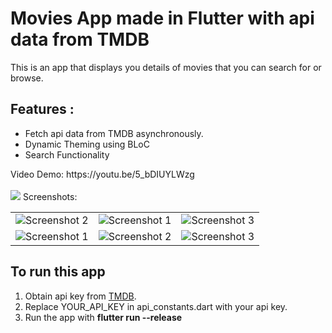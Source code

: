 # Movies App made in Flutter with api data from TMDB 
 This is an app that displays you details of movies that you can search for or browse.<br>
## Features :
<ul>
<li>Fetch api data from TMDB asynchronously.</li>
<li>Dynamic Theming using BLoC</li>
<li>Search Functionality</li>

</ul>
Video Demo: https://youtu.be/5_bDIUYLWzg <br><br>
<a href ="https://play.google.com/store/apps/details?id=com.bimsina.movies"><img src ="https://play.google.com/intl/en/badges/images/generic/en_badge_web_generic.png"></a>
Screenshots:<br>
<table style={border:"none"}><tr>
<td><img src="https://user-images.githubusercontent.com/29589003/58170605-93aba280-7cb3-11e9-8733-dff46d1e86c7.png" alt="Screenshot 2"/></td>
<td><img src="https://user-images.githubusercontent.com/29589003/58170608-93aba280-7cb3-11e9-933f-395501d7a5a0.png" alt="Screenshot 1"/></td>
<td><img src="https://user-images.githubusercontent.com/29589003/58170610-94443900-7cb3-11e9-946f-79587eaa1043.png" alt="Screenshot 3"/></td>

</tr>
<tr>
<td><img src="https://user-images.githubusercontent.com/29589003/58170611-94443900-7cb3-11e9-8f01-ce5fe83bb93e.png" alt="Screenshot 1"/></td>

<td><img src="https://user-images.githubusercontent.com/29589003/58170612-94dccf80-7cb3-11e9-8955-ce6bba8b36dd.png" alt="Screenshot 2"/></td>
<td><img src="https://user-images.githubusercontent.com/29589003/58170613-94dccf80-7cb3-11e9-9182-a08922ae7139.png" alt="Screenshot 3"/></td>



</tr>

</table>

## To run this app
<ol>
<li>Obtain api key from <a href ="https://www.themoviedb.org/">TMDB</a>.</li>
<li>Replace YOUR_API_KEY in api_constants.dart with your api key.</li>
<li>Run the app with <b>flutter run --release</b></li>

</ol>
